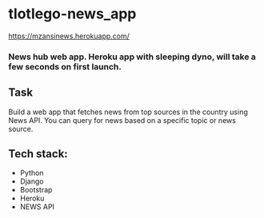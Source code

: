 # tlotlego-news_app

https://mzansinews.herokuapp.com/

### News hub web app. Heroku app with sleeping dyno, will take a few seconds on first launch.

## Task

Build a web app that fetches news from top sources in the country using News API. You can query for news based on a specific topic or news source.

## Tech stack:

* Python
* Django
* Bootstrap
* Heroku
* NEWS API
